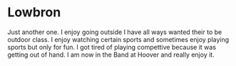 # Lowbron
Just another one.
I enjoy going outside I have all ways wanted their to be outdoor class. I enjoy watching certain sports and sometimes enjoy playing sports but only for fun. I got tired of playing compettive because it was getting out of hand. I am now in the Band at Hoover and really enjoy it.
